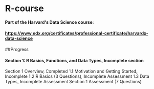 # R-course

#### Part of the Harvard's Data Science course: 
#### https://www.edx.org/certificates/professional-certificate/harvardx-data-science

##Progress
#### Section 1: R Basics, Functions, and Data Types, Incomplete section

Section 1 Overview, Completed
1.1 Motivation and Getting Started, Incomplete
1.2 R Basics (3 Questions), Incomplete
Assessment
1.3 Data Types, Incomplete
Assessment
Section 1 Assessment (7 Questions)
